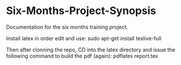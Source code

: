 # Six-Months-Project-Synopsis
Documentation for the six months training project.

Install latex in order edit and use:
sudo apt-get install texlive-full

Then after clonning the repo, CD into the latex directory and issue the following command to build the pdf (again):
pdflatex report.tex
